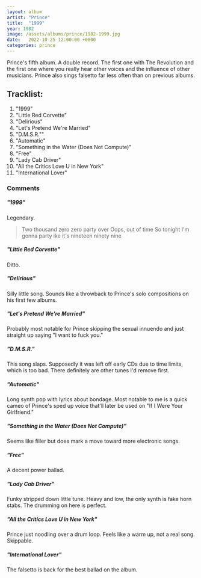 ```yaml
---
layout: album
artist: "Prince"
title:  "1999"
year: 1982
image: /assets/albums/prince/1982-1999.jpg
date:   2022-10-25 12:00:00 +0800
categories: prince
---
```

Prince's fifth album. A double record. The first one with The Revolution and the first one where you really hear other voices and the influence of other musicians. Prince also sings falsetto far less often than on previous albums.

## Tracklist:

1.	"1999"
2.	"Little Red Corvette"
3.	"Delirious"
4.	"Let's Pretend We're Married"
5.	"D.M.S.R.""
6.	"Automatic"
7.	"Something in the Water (Does Not Compute)"
8.	"Free"
9.	"Lady Cab Driver"
10.	"All the Critics Love U in New York"
11.	"International Lover"

### Comments

##### "1999"

Legendary.

> Two thousand zero zero party over
> Oops, out of time
> So tonight I'm gonna party ike it's nineteen ninety nine

##### "Little Red Corvette"

Ditto.

##### "Delirious"

Silly little song. Sounds like a throwback to Prince's solo compositions on his first few albums.

##### "Let's Pretend We're Married"

Probably most notable for Prince skipping the sexual innuendo and just straight up saying "I want to fuck you."

##### "D.M.S.R."

This song slaps. Supposedly it was left off early CDs due to time limits, which is too bad. There definitely are other tunes I'd remove first.

##### "Automatic"

Long synth pop with lyrics about bondage. Most notable to me is a quick cameo of Prince's sped up voice that'll later be used on "If I Were Your Girlfriend."

##### "Something in the Water (Does Not Compute)"

Seems like filler but does mark a move toward more electronic songs.

##### "Free"

A decent power ballad.

##### "Lady Cab Driver"

Funky stripped down little tune. Heavy and low, the only synth is fake horn stabs. The drumming on here is perfect.

##### "All the Critics Love U in New York"

Prince just noodling over a drum loop. Feels like a warm up, not a real song. Skippable.

##### "International Lover"

The falsetto is back for the best ballad on the album.